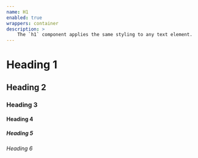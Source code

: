 ```yaml
---
name: H1
enabled: true
wrappers: container
description: >
    The `h1` component applies the same styling to any text element.
---
```


<h1>Heading 1</h1>
<h2 class="h1">Heading 2</h2>
<h3 class="h1">Heading 3</h3>
<h4 class="h1">Heading 4</h4>
<h5 class="h1">Heading 5</h5>
<h6 class="h1">Heading 6</h6>
